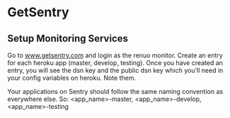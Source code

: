 # GetSentry

## Setup Monitoring Services

Go to www.getsentry.com and login as the renuo monitor. Create an entry for each heroku app (master, develop, testing). Once you have created an entry, you will see the dsn key and the public dsn key which you'll need in your config variables on heroku. Note them.

Your applications on Sentry should follow the same naming convention as everywhere else. So: <app_name>-master, <app_name>-develop, <app_name>-testing